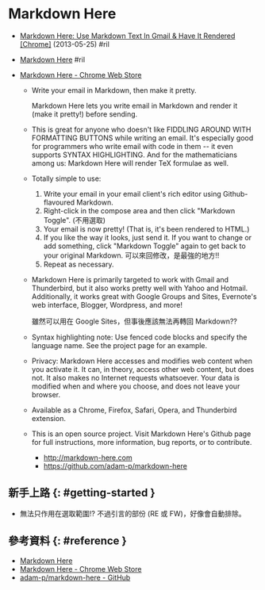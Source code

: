 # Markdown Here

  - [Markdown Here: Use Markdown Text In Gmail & Have It Rendered \[Chrome\]](https://www.makeuseof.com/tag/markdown-here-type-markdown-text-in-gmail-have-it-rendered-chrome/) (2013-05-25) #ril

  - [Markdown Here](https://markdown-here.com/) #ril

  - [Markdown Here - Chrome Web Store](https://chrome.google.com/webstore/detail/markdown-here/elifhakcjgalahccnjkneoccemfahfoa/related)

      - Write your email in Markdown, then make it pretty.

        Markdown Here lets you write email in Markdown and render it (make it pretty!) before sending.

      - This is great for anyone who doesn't like FIDDLING AROUND WITH FORMATTING BUTTONS while writing an email. It's especially good for programmers who write email with code in them -- it even supports SYNTAX HIGHLIGHTING. And for the mathematicians among us: Markdown Here will render TeX formulae as well.

      - Totally simple to use:

         1. Write your email in your email client's rich editor using Github-flavoured Markdown.
         2. Right-click in the compose area and then click "Markdown Toggle". (不用選取)
         3. Your email is now pretty! (That is, it's been rendered to HTML.)
         4. If you like the way it looks, just send it. If you want to change or add something, click "Markdown Toggle" again to get back to your original Markdown. 可以來回修改，是最強的地方!!
         5. Repeat as necessary.

      - Markdown Here is primarily targeted to work with Gmail and Thunderbird, but it also works pretty well with Yahoo and Hotmail. Additionally, it works great with Google Groups and Sites, Evernote's web interface, Blogger, Wordpress, and more!

        雖然可以用在 Google Sites，但事後應該無法再轉回 Markdown??

      - Syntax highlighting note: Use fenced code blocks and specify the language name. See the project page for an example.
      - Privacy: Markdown Here accesses and modifies web content when you activate it. It can, in theory, access other web content, but does not. It also makes no Internet requests whatsoever. Your data is modified when and where you choose, and does not leave your browser.
      - Available as a Chrome, Firefox, Safari, Opera, and Thunderbird extension.

      - This is an open source project. Visit Markdown Here's Github page for full instructions, more information, bug reports, or to contribute.

          - http://markdown-here.com
          - https://github.com/adam-p/markdown-here

## 新手上路 {: #getting-started }

  - 無法只作用在選取範圍!? 不過引言的部份 (RE 或 FW)，好像會自動排除。

## 參考資料 {: #reference }

  - [Markdown Here](https://markdown-here.com/)
  - [Markdown Here - Chrome Web Store](https://chrome.google.com/webstore/detail/markdown-here/elifhakcjgalahccnjkneoccemfahfoa/related)
  - [adam-p/markdown-here - GitHub](https://github.com/adam-p/markdown-here)
